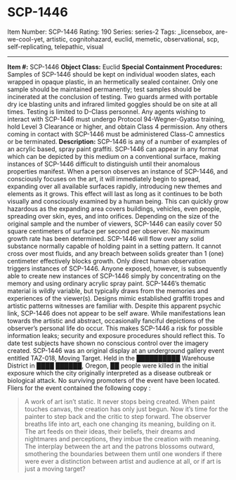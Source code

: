 # SCP-1446
Item Number: SCP-1446
Rating: 190
Series: series-2
Tags: _licensebox, are-we-cool-yet, artistic, cognitohazard, euclid, memetic, observational, scp, self-replicating, telepathic, visual

---

**Item #:** SCP-1446
**Object Class:** Euclid
**Special Containment Procedures:** Samples of SCP-1446 should be kept on individual wooden slates, each wrapped in opaque plastic, in an hermetically sealed container. Only one sample should be maintained permanently; test samples should be incinerated at the conclusion of testing. Two guards armed with portable dry ice blasting units and infrared limited goggles should be on site at all times.
Testing is limited to D-Class personnel. Any agents wishing to interact with SCP-1446 must undergo Protocol 94-Wegner-Gyatso training, hold Level 3 Clearance or higher, and obtain Class 4 permission. Any others coming in contact with SCP-1446 must be administered Class-C amnestics or be terminated.
**Description:** SCP-1446 is any of a number of examples of an acrylic based, spray paint graffiti. SCP-1446 can appear in any format which can be depicted by this medium on a conventional surface, making instances of SCP-1446 difficult to distinguish until their anomalous properties manifest.
When a person observes an instance of SCP-1446, and consciously focuses on the art, it will immediately begin to spread, expanding over all available surfaces rapidly, introducing new themes and elements as it grows. This effect will last as long as it continues to be both visually and consciously examined by a human being. This can quickly grow hazardous as the expanding area covers buildings, vehicles, even people, spreading over skin, eyes, and into orifices. Depending on the size of the original sample and the number of viewers, SCP-1446 can easily cover 50 square centimeters of surface per second per observer. No maximum growth rate has been determined.
SCP-1446 will flow over any solid substance normally capable of holding paint in a setting pattern. It cannot cross over most fluids, and any breach between solids greater than 1 (one) centimeter effectively blocks growth. Only direct human observation triggers instances of SCP-1446. Anyone exposed, however, is subsequently able to create new instances of SCP-1446 simply by concentrating on the memory and using ordinary acrylic spray paint.
SCP-1446’s thematic material is wildly variable, but typically draws from the memories and experiences of the viewer(s). Designs mimic established graffiti tropes and artistic patterns witnesses are familiar with. Despite this apparent psychic link, SCP-1446 does not appear to be self aware. While manifestations lean towards the artistic and abstract, occasionally fanciful depictions of the observer’s personal life do occur. This makes SCP-1446 a risk for possible information leaks; security and exposure procedures should reflect this. To date test subjects have shown no conscious control over the imagery created.
SCP-1446 was an original display at an underground gallery event entitled TAZ-018, Moving Target. Held in the ██████████ Warehouse District in ████ ██████, Oregon, ██ people were killed in the initial exposure which the city originally interpreted as a disease outbreak or biological attack. No surviving promoters of the event have been located. Fliers for the event contained the following copy :
> A work of art isn’t static. It never stops being created. When paint touches canvas, the creation has only just begun. Now it’s time for the painter to step back and the critic to step forward. The observer breaths life into art, each one changing its meaning, building on it. The art feeds on their ideas, their beliefs, their dreams and nightmares and perceptions, they imbue the creation with meaning. The interplay between the art and the patrons blossoms outward, smothering the boundaries between them until one wonders if there were ever a distinction between artist and audience at all, or if art is just a moving target?